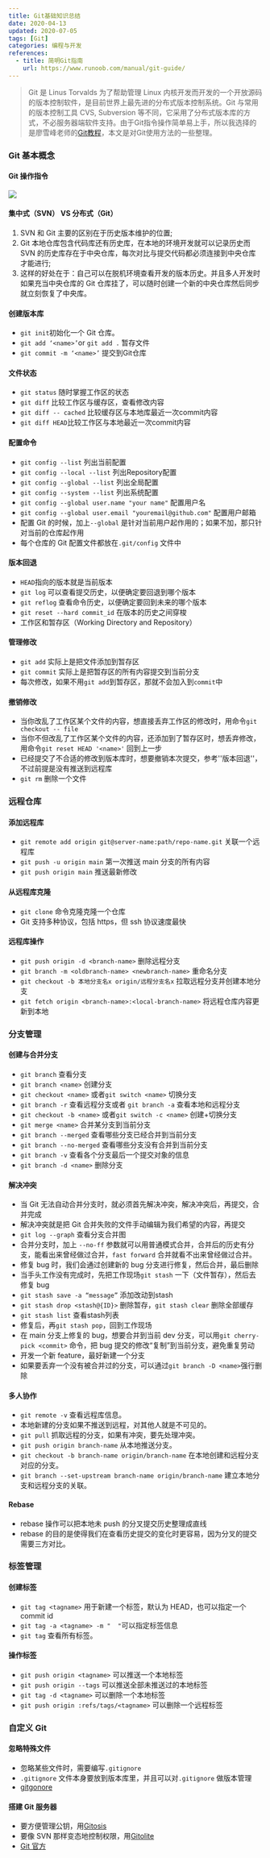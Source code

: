 ```yaml
---
title: Git基础知识总结
date: 2020-04-13
updated: 2020-07-05
tags: [Git]
categories: 编程与开发
references:
  - title: 简明Git指南
    url: https://www.runoob.com/manual/git-guide/
---
```


> Git 是 Linus Torvalds 为了帮助管理 Linux 内核开发而开发的一个开放源码的版本控制软件，是目前世界上最先进的分布式版本控制系统。Git 与常用的版本控制工具 CVS, Subversion 等不同，它采用了分布式版本库的方式，不必服务器端软件支持。由于Git指令操作简单易上手，所以我选择的是廖雪峰老师的[Git教程](https://www.liaoxuefeng.com/wiki/896043488029600/)，本文是对Git使用方法的一些整理。

<!--more-->

### Git 基本概念 

#### Git 操作指令

![](https://cdn.jsdelivr.net/gh/Bezhuang/Imgbed/blogimg/Git.png)


#### 集中式（SVN） VS 分布式（Git）

1. SVN 和 Git 主要的区别在于历史版本维护的位置;
2. Git 本地仓库包含代码库还有历史库，在本地的环境开发就可以记录历史而 SVN 的历史库存在于中央仓库，每次对比与提交代码都必须连接到中央仓库才能进行;
3. 这样的好处在于：自己可以在脱机环境查看开发的版本历史。并且多人开发时如果充当中央仓库的 Git 仓库挂了，可以随时创建一个新的中央仓库然后同步就立刻恢复了中央库。

#### 创建版本库

- `git init`初始化一个 Git 仓库。
- `git add ‘<name>’`or `git add .` 暂存文件
- `git commit -m ‘<name>’` 提交到Git仓库

#### 文件状态

- `git status` 随时掌握工作区的状态
- `git diff` 比较工作区与缓存区，查看修改内容
- `git diff -- cached` 比较缓存区与本地库最近一次commit内容
- `git diff HEAD`比较工作区与本地最近一次commit内容

#### 配置命令

- `git config --list` 列出当前配置
- `git config --local --list` 列出Repository配置
- `git config --global --list` 列出全局配置
- `git config --system --list`  列出系统配置
- `git config --global user.name "your name"` 配置用户名
- `git config --global user.email "youremail@github.com"`  配置用户邮箱
- 配置 Git 的时候，加上`--global` 是针对当前用户起作用的；如果不加，那只针对当前的仓库起作用
- 每个仓库的 Git 配置文件都放在`.git/config` 文件中

#### 版本回退

- `HEAD`指向的版本就是当前版本
- `git log` 可以查看提交历史，以便确定要回退到哪个版本
- `git reflog` 查看命令历史，以便确定要回到未来的哪个版本
- `git reset --hard commit_id` 在版本的历史之间穿梭
- 工作区和暂存区（Working Directory and Repository）

#### 管理修改

- `git add` 实际上是把文件添加到暂存区
- `git commit` 实际上是把暂存区的所有内容提交到当前分支
- 每次修改，如果不用`git add`到暂存区，那就不会加入到`commit`中

#### 撤销修改

- 当你改乱了工作区某个文件的内容，想直接丢弃工作区的修改时，用命令`git checkout -- file`
- 当你不但改乱了工作区某个文件的内容，还添加到了暂存区时，想丢弃修改，用命令`git reset HEAD '<name>'` 回到上一步
- 已经提交了不合适的修改到版本库时，想要撤销本次提交，参考''版本回退''，不过前提是没有推送到远程库
- `git rm` 删除一个文件

### 远程仓库
#### 添加远程库

- `git remote add origin git@server-name:path/repo-name.git` 关联一个远程库
- `git push -u origin main` 第一次推送 main 分支的所有内容
- `git push origin main` 推送最新修改

#### 从远程库克隆

- `git clone` 命令克隆克隆一个仓库
- Git 支持多种协议，包括 https，但 ssh 协议速度最快

#### 远程库操作

- `git push origin -d <branch-name>` 删除远程分支
- `git branch -m <oldbranch-name> <newbranch-name>` 重命名分支
- `git checkout -b 本地分支名x origin/远程分支名x` 拉取远程分支并创建本地分支
- `git fetch origin <branch-name>:<local-branch-name>` 将远程仓库内容更新到本地

### 分支管理
#### 创建与合并分支
- `git branch` 查看分支
- `git branch <name>` 创建分支
- `git checkout <name>` 或者`git switch <name>` 切换分支
- `git branch -r` 查看远程分支或者 `git branch -a` 查看本地和远程分支
- `git checkout -b <name>` 或者`git switch -c <name>` 创建+切换分支
- `git merge <name>` 合并某分支到当前分支
- `git branch --merged` 查看哪些分支已经合并到当前分支
- `git branch --no-merged` 查看哪些分支没有合并到当前分支
- `git branch -v` 查看各个分支最后一个提交对象的信息
- `git branch -d <name>` 删除分支

#### 解决冲突

- 当 Git 无法自动合并分支时，就必须首先解决冲突，解决冲突后，再提交，合并完成
- 解决冲突就是把 Git 合并失败的文件手动编辑为我们希望的内容，再提交
- `git log --graph` 查看分支合并图
- 合并分支时，加上 `--no-ff` 参数就可以用普通模式合并，合并后的历史有分支，能看出来曾经做过合并，`fast forward` 合并就看不出来曾经做过合并。
- 修复 bug 时，我们会通过创建新的 bug 分支进行修复，然后合并，最后删除
- 当手头工作没有完成时，先把工作现场`git stash` 一下（文件暂存），然后去修复 bug
- `git stash save -a “message”` 添加改动到stash
- `git stash drop <stash@{ID}>` 删除暂存，`git stash clear` 删除全部缓存
- `git stash list` 查看stash列表
- 修复后，再`git stash pop`，回到工作现场
- 在 main 分支上修复的 bug，想要合并到当前 dev 分支，可以用`git cherry-pick <commit>` 命令，把 bug 提交的修改“复制”到当前分支，避免重复劳动
- 开发一个新 feature，最好新建一个分支
- 如果要丢弃一个没有被合并过的分支，可以通过`git branch -D <name>`强行删除

#### 多人协作

- `git remote -v` 查看远程库信息。
- 本地新建的分支如果不推送到远程，对其他人就是不可见的。
- `git pull` 抓取远程的分支，如果有冲突，要先处理冲突。
- `git push origin branch-name` 从本地推送分支。
- `git checkout -b branch-name origin/branch-name` 在本地创建和远程分支对应的分支。
- `git branch --set-upstream branch-name origin/branch-name` 建立本地分支和远程分支的关联。 

#### Rebase
- rebase 操作可以把本地未 push 的分叉提交历史整理成直线
- rebase 的目的是使得我们在查看历史提交的变化时更容易，因为分叉的提交需要三方对比。

### 标签管理

#### 创建标签

- `git tag <tagname>` 用于新建一个标签，默认为 HEAD，也可以指定一个 commit id
- `git tag -a <tagname> -m "  "`可以指定标签信息
- `git tag` 查看所有标签。

#### 操作标签

- `git push origin <tagname>` 可以推送一个本地标签
- `git push origin --tags` 可以推送全部未推送过的本地标签
- `git tag -d <tagname>` 可以删除一个本地标签
- `git push origin :refs/tags/<tagname>` 可以删除一个远程标签

### 自定义 Git

#### 忽略特殊文件

- 忽略某些文件时，需要编写`.gitignore`
- `.gitignore` 文件本身要放到版本库里，并且可以对`.gitignore` 做版本管理
- [gitgonore](https://github.com/github/gitignore)

#### 搭建 Git 服务器

- 要方便管理公钥，用[Gitosis](https://github.com/sitaramc/gitolite)
- 要像 SVN 那样变态地控制权限，用[Gitolite](https://github.com/sitaramc/gitolite)
- [Git 官方](http://git-scm.com/)



